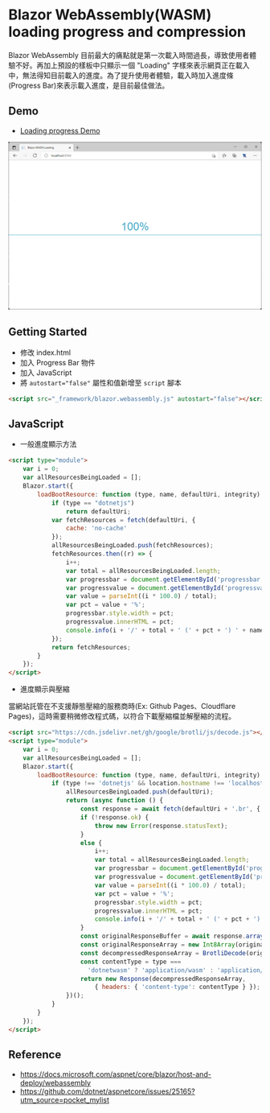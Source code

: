 # Blazor WebAssembly(WASM) loading progress and compression
Blazor WebAssembly 目前最大的痛點就是第一次載入時間過長，導致使用者體驗不好。再加上預設的樣板中只顯示一個 "Loading" 字樣來表示網頁正在載入中，無法得知目前載入的進度。為了提升使用者體驗，載入時加入進度條(Progress Bar)來表示載入進度，是目前最佳做法。

## Demo
- [Loading progress Demo](https://blazor-wasm-loading.pages.dev/)

![Demo](https://github.com/KacterLin/Blazor.WASM.Loading/blob/main/content/demo.png?raw=true)

## Getting Started
- 修改 index.html
- 加入 Progress Bar 物件
- 加入 JavaScript
- 將 `autostart="false"` 屬性和值新增至 `script` 腳本
```html
<script src="_framework/blazor.webassembly.js" autostart="false"></script>
```

## JavaScript
- 一般進度顯示方法
``` html
<script type="module">
    var i = 0;
    var allResourcesBeingLoaded = [];
    Blazor.start({
        loadBootResource: function (type, name, defaultUri, integrity) {
            if (type == "dotnetjs")
                return defaultUri;
            var fetchResources = fetch(defaultUri, {
                cache: 'no-cache'
            });
            allResourcesBeingLoaded.push(fetchResources);
            fetchResources.then((r) => {
                i++;
                var total = allResourcesBeingLoaded.length;
                var progressbar = document.getElementById('progressbar');
                var progressvalue = document.getElementById('progressvalue');
                var value = parseInt((i * 100.0) / total);
                var pct = value + '%';
                progressbar.style.width = pct;
                progressvalue.innerHTML = pct;
                console.info(i + '/' + total + ' (' + pct + ') ' + name);
            });
            return fetchResources;
        }
    });
</script>
```
- 進度顯示與壓縮

當網站託管在不支援靜態壓縮的服務商時(Ex: Github Pages、Cloudflare Pages)，這時需要稍微修改程式碼，以符合下載壓縮檔並解壓縮的流程。
``` html
<script src="https://cdn.jsdelivr.net/gh/google/brotli/js/decode.js"></script>
<script type="module">
    var i = 0;
    var allResourcesBeingLoaded = [];
    Blazor.start({
        loadBootResource: function (type, name, defaultUri, integrity) {
            if (type !== 'dotnetjs' && location.hostname !== 'localhost') {
                allResourcesBeingLoaded.push(defaultUri);
                return (async function () {
                    const response = await fetch(defaultUri + '.br', { cache: 'no-cache' });
                    if (!response.ok) {
                        throw new Error(response.statusText);
                    }
                    else {
                        i++;
                        var total = allResourcesBeingLoaded.length;
                        var progressbar = document.getElementById('progressbar');
                        var progressvalue = document.getElementById('progressvalue');
                        var value = parseInt((i * 100.0) / total);
                        var pct = value + '%';
                        progressbar.style.width = pct;
                        progressvalue.innerHTML = pct;
                        console.info(i + '/' + total + ' (' + pct + ') ' + name);
                    }
                    const originalResponseBuffer = await response.arrayBuffer();
                    const originalResponseArray = new Int8Array(originalResponseBuffer);
                    const decompressedResponseArray = BrotliDecode(originalResponseArray);
                    const contentType = type === 
                      'dotnetwasm' ? 'application/wasm' : 'application/octet-stream';
                    return new Response(decompressedResponseArray,
                        { headers: { 'content-type': contentType } });
                })();
            }
        }
    });
</script>
```
## Reference
- https://docs.microsoft.com/aspnet/core/blazor/host-and-deploy/webassembly
- https://github.com/dotnet/aspnetcore/issues/25165?utm_source=pocket_mylist
